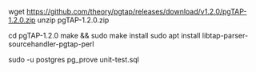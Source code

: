wget https://github.com/theory/pgtap/releases/download/v1.2.0/pgTAP-1.2.0.zip
unzip pgTAP-1.2.0.zip

cd pgTAP-1.2.0
make && sudo make install
sudo apt install libtap-parser-sourcehandler-pgtap-perl

sudo -u postgres pg_prove unit-test.sql

